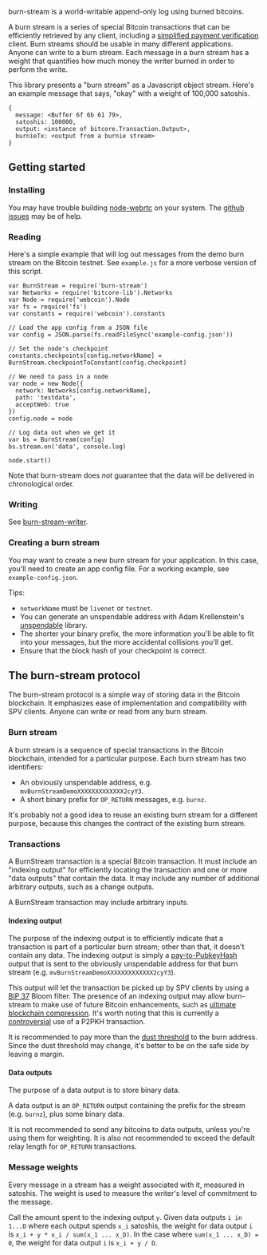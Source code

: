 burn-stream is a world-writable append-only log using burned bitcoins.

A burn stream is a series of special Bitcoin transactions that can be efficiently retrieved by any client, including a [simplified payment verification](https://en.bitcoin.it/wiki/Thin_Client_Security) client. Burn streams should be usable in many different applications. Anyone can write to a burn stream. Each message in a burn stream has a weight that quantifies how much money the writer burned in order to perform the write.

This library presents a "burn stream" as a Javascript object stream. Here's an example message that says, "okay" with a weight of 100,000 satoshis.

```
{
  message: <Buffer 6f 6b 61 79>,
  satoshis: 100000,
  output: <instance of bitcore.Transaction.Output>,
  burnieTx: <output from a burnie stream>
}
```

Getting started
---------------
### Installing
You may have trouble building [node-webrtc](http://js-platform.github.io/node-webrtc/) on your system. The [github issues](https://github.com/js-platform/node-webrtc/issues) may be of help.

### Reading
Here's a simple example that will log out messages from the demo burn stream on the Bitcoin testnet. See `example.js` for a more verbose version of this script.

```
var BurnStream = require('burn-stream')
var Networks = require('bitcore-lib').Networks
var Node = require('webcoin').Node
var fs = require('fs')
var constants = require('webcoin').constants

// Load the app config from a JSON file
var config = JSON.parse(fs.readFileSync('example-config.json'))

// Set the node's checkpoint
constants.checkpoints[config.networkName] = BurnStream.checkpointToConstant(config.checkpoint)

// We need to pass in a node
var node = new Node({
  network: Networks[config.networkName],
  path: 'testdata',
  acceptWeb: true
})
config.node = node

// Log data out when we get it
var bs = BurnStream(config)
bs.stream.on('data', console.log)

node.start()
```

Note that burn-stream does *not* guarantee that the data will be delivered in chronological order.

### Writing
See [burn-stream-writer](https://github.com/paulkernfeld/burn-stream-writer).

### Creating a burn stream
You may want to create a new burn stream for your application. In this case, you'll need to create an app config file. For a working example, see `example-config.json`.

Tips:

* `networkName` must be `livenet` or `testnet`.
* You can generate an unspendable address with Adam Krellenstein's [unspendable](https://github.com/adamkrellenstein/unspendable) library.
* The shorter your binary prefix, the more information you'll be able to fit into your messages, but the more accidental collisions you'll get.
* Ensure that the block hash of your checkpoint is correct.

The burn-stream protocol
------------------------
The burn-stream protocol is a simple way of storing data in the Bitcoin blockchain. It emphasizes ease of implementation and compatibility with SPV clients. Anyone can write or read from any burn stream.

### Burn stream
A burn stream is a sequence of special transactions in the Bitcoin blockchain, intended for a particular purpose. Each burn stream has two identifiers:

* An obviously unspendable address, e.g. `mvBurnStreamDemoXXXXXXXXXXXXX2cyY3`.
* A short binary prefix for `OP_RETURN` messages, e.g. `burnz`.

It's probably not a good idea to reuse an existing burn stream for a different purpose, because this changes the contract of the existing burn stream.

### Transactions
A BurnStream transaction is a special Bitcoin transaction. It must include an "indexing output" for efficiently locating the transaction and one or more "data outputs" that contain the data. It may include any number of additional arbitrary outputs, such as a change outputs.

A BurnStream transaction may include arbitrary inputs.

#### Indexing output

The purpose of the indexing output is to efficiently indicate that a transaction is part of a particular burn stream; other than that, it doesn't contain any data. The indexing output is simply a [pay-to-PubkeyHash](https://en.bitcoin.it/wiki/Transaction#Pay-to-PubkeyHash) output that is sent to the obviously unspendable address for that burn stream (e.g. `mvBurnStreamDemoXXXXXXXXXXXXX2cyY3`).

This output will let the transaction be picked up by SPV clients by using a [BIP 37](https://github.com/bitcoin/bips/blob/master/bip-0037.mediawiki) Bloom filter. The presence of an indexing output may allow burn-stream to make use of future Bitcoin enhancements, such as [ultimate blockchain compression](https://bitcointalk.org/index.php?topic=88208.0). It's worth noting that this is currently a [controversial](https://github.com/bitcoin/bitcoin/pull/5286) use of a P2PKH transaction.

It is recommended to pay more than the [dust threshold](http://bitcoin.stackexchange.com/questions/10986/what-is-meant-by-bitcoin-dust) to the burn address. Since the dust threshold may change, it's better to be on the safe side by leaving a margin.

#### Data outputs

The purpose of a data output is to store binary data.

A data output is an `OP_RETURN` output containing the prefix for the stream (e.g. `burnz`), plus some binary data.

It is not recommended to send any bitcoins to data outputs, unless you're using them for weighting. It is also not recommended to exceed the default relay length for `OP_RETURN` transactions.

### Message weights

Every message in a stream has a weight associated with it, measured in satoshis. The weight is used to measure the writer's level of commitment to the message.

Call the amount spent to the indexing output `y`. Given data outputs `i in 1...D` where each output spends `x_i` satoshis, the weight for data output `i` is `x_i + y * x_i / sum(x_1 ... x_D)`. In the case where `sum(x_1 ... x_D) = 0`, the weight for data output `i` is `x_i + y / D`.
